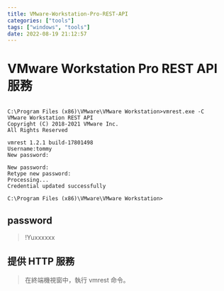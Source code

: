 ```yaml
---
title: VMware-Workstation-Pro-REST-API
categories: ["tools"]
tags: ["windows", "tools"]
date: 2022-08-19 21:12:57
---
```



# VMware Workstation Pro REST API 服務

```shell

C:\Program Files (x86)\VMware\VMware Workstation>vmrest.exe -C
VMware Workstation REST API
Copyright (C) 2018-2021 VMware Inc.
All Rights Reserved

vmrest 1.2.1 build-17801498
Username:tommy
New password:

New password:
Retype new password:
Processing...
Credential updated successfully

C:\Program Files (x86)\VMware\VMware Workstation>
```

## password
> !Yuxxxxxx

## 提供 HTTP 服務
> 在終端機視窗中，執行 vmrest 命令。
